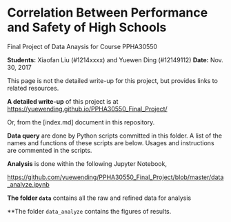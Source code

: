 # Correlation Between Performance and Safety of High Schools
Final Project of Data Anaysis for Course PPHA30550

**Students:** Xiaofan Liu (#1214xxxx) and Yuewen Ding (#12149112)
**Date:** Nov. 30, 2017

This page is not the detailed write-up for this project, but provides links to related resources.

**A detailed write-up** of this project is at https://yuewending.github.io/PPHA30550_Final_Project/

Or, from the [index.md] document in this repository.

**Data query** are done by Python scripts committed in this folder. A list of the names and functions of these scripts are below. Usages and instructions are commented in the scripts.

**Analysis** is done within the following Jupyter Notebook,

https://github.com/yuewending/PPHA30550_Final_Project/blob/master/data_analyze.ipynb

**The folder `data`** contains all the raw and refined data for analysis

**The folder `data_analyze` contains the figures of results.
